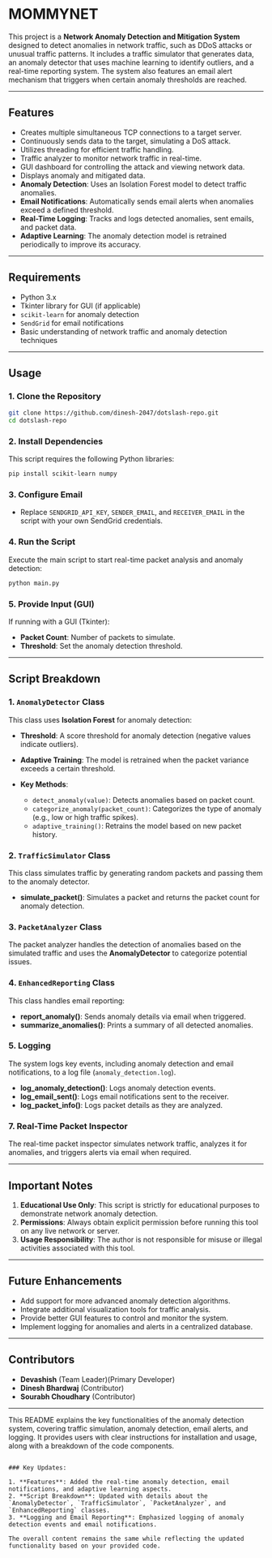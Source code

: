 # **MOMMYNET**

This project is a **Network Anomaly Detection and Mitigation System** designed to detect anomalies in network traffic, such as DDoS attacks or unusual traffic patterns. It includes a traffic simulator that generates data, an anomaly detector that uses machine learning to identify outliers, and a real-time reporting system. The system also features an email alert mechanism that triggers when certain anomaly thresholds are reached.

---

## **Features**
- Creates multiple simultaneous TCP connections to a target server.
- Continuously sends data to the target, simulating a DoS attack.
- Utilizes threading for efficient traffic handling.
- Traffic analyzer to monitor network traffic in real-time.
- GUI dashboard for controlling the attack and viewing network data.
- Displays anomaly and mitigated data.
- **Anomaly Detection**: Uses an Isolation Forest model to detect traffic anomalies.
- **Email Notifications**: Automatically sends email alerts when anomalies exceed a defined threshold.
- **Real-Time Logging**: Tracks and logs detected anomalies, sent emails, and packet data.
- **Adaptive Learning**: The anomaly detection model is retrained periodically to improve its accuracy.

---

## **Requirements**
- Python 3.x
- Tkinter library for GUI (if applicable)
- `scikit-learn` for anomaly detection
- `SendGrid` for email notifications
- Basic understanding of network traffic and anomaly detection techniques

---

## **Usage**
### **1. Clone the Repository**
```bash
git clone https://github.com/dinesh-2047/dotslash-repo.git
cd dotslash-repo
```

### **2. Install Dependencies**
This script requires the following Python libraries:
```bash
pip install scikit-learn numpy
```

### **3. Configure Email**
- Replace `SENDGRID_API_KEY`, `SENDER_EMAIL`, and `RECEIVER_EMAIL` in the script with your own SendGrid credentials.

### **4. Run the Script**
Execute the main script to start real-time packet analysis and anomaly detection:
```bash
python main.py
```

### **5. Provide Input (GUI)**  
If running with a GUI (Tkinter):
- **Packet Count**: Number of packets to simulate.
- **Threshold**: Set the anomaly detection threshold.

---

## **Script Breakdown**

### **1. `AnomalyDetector` Class**
This class uses **Isolation Forest** for anomaly detection:
- **Threshold**: A score threshold for anomaly detection (negative values indicate outliers).
- **Adaptive Training**: The model is retrained when the packet variance exceeds a certain threshold.

- **Key Methods**:
  - `detect_anomaly(value)`: Detects anomalies based on packet count.
  - `categorize_anomaly(packet_count)`: Categorizes the type of anomaly (e.g., low or high traffic spikes).
  - `adaptive_training()`: Retrains the model based on new packet history.

### **2. `TrafficSimulator` Class**
This class simulates traffic by generating random packets and passing them to the anomaly detector.

- **simulate_packet()**: Simulates a packet and returns the packet count for anomaly detection.

### **3. `PacketAnalyzer` Class**
The packet analyzer handles the detection of anomalies based on the simulated traffic and uses the **AnomalyDetector** to categorize potential issues.

### **4. `EnhancedReporting` Class**
This class handles email reporting:
- **report_anomaly()**: Sends anomaly details via email when triggered.
- **summarize_anomalies()**: Prints a summary of all detected anomalies.


### **5. Logging**
The system logs key events, including anomaly detection and email notifications, to a log file (`anomaly_detection.log`).

- **log_anomaly_detection()**: Logs anomaly detection events.
- **log_email_sent()**: Logs email notifications sent to the receiver.
- **log_packet_info()**: Logs packet details as they are analyzed.

### **7. Real-Time Packet Inspector**
The real-time packet inspector simulates network traffic, analyzes it for anomalies, and triggers alerts via email when required.

---

## **Important Notes**
1. **Educational Use Only**: This script is strictly for educational purposes to demonstrate network anomaly detection.
2. **Permissions**: Always obtain explicit permission before running this tool on any live network or server.
3. **Usage Responsibility**: The author is not responsible for misuse or illegal activities associated with this tool.

---

## **Future Enhancements**
- Add support for more advanced anomaly detection algorithms.
- Integrate additional visualization tools for traffic analysis.
- Provide better GUI features to control and monitor the system.
- Implement logging for anomalies and alerts in a centralized database.

---

## **Contributors**

- **Devashish** (Team Leader)(Primary Developer)
- **Dinesh Bhardwaj** (Contributor)
- **Sourabh Choudhary** (Contributor)

---

This README explains the key functionalities of the anomaly detection system, covering traffic simulation, anomaly detection, email alerts, and logging. It provides users with clear instructions for installation and usage, along with a breakdown of the code components.
```

### Key Updates:

1. **Features**: Added the real-time anomaly detection, email notifications, and adaptive learning aspects.
2. **Script Breakdown**: Updated with details about the `AnomalyDetector`, `TrafficSimulator`, `PacketAnalyzer`, and `EnhancedReporting` classes.
3. **Logging and Email Reporting**: Emphasized logging of anomaly detection events and email notifications.

The overall content remains the same while reflecting the updated functionality based on your provided code.
